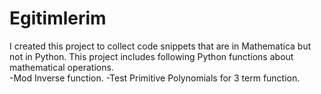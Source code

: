 # Egitimlerim
I created this project to collect code snippets that are in Mathematica but not in Python.
This project includes following Python functions about mathematical operations.<br/>
-Mod Inverse function.
-Test Primitive Polynomials for 3 term function.
